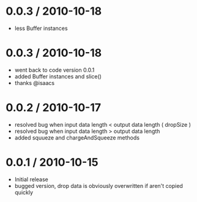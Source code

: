 0.0.3 / 2010-10-18
==================
  
  * less Buffer instances

0.0.3 / 2010-10-18
==================
  
  * went back to code version 0.0.1
  * added Buffer instances and slice()
  * thanks @isaacs

0.0.2 / 2010-10-17
==================
  
  * resolved bug when input data length < output data length ( dropSize )
  * resolved bug when input data length > output data length
  * added squueze and chargeAndSqueeze methods
  
0.0.1 / 2010-10-15
==================

  * Initial release
  * bugged version, drop data is obviously overwritten if aren't copied quickly
